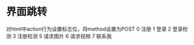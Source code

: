 界面跳转
===============
对html中action行为设置标志位，将method设置为POST
0 注册
1 登录
2 登录检测
3 注册检测
5 请求图片
6 请求视频
7 联系我
